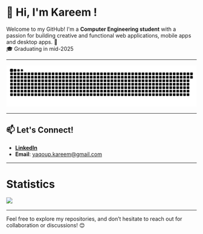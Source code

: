 # 👋 Hi, I'm Kareem !  

Welcome to my GitHub! I'm a **Computer Engineering student** with a passion for building creative and functional web applications, mobile apps and desktop apps. 🚀  
🎓 Graduating in mid-2025


---
<p align="center">
  <img src="/assets/snake.svg" alt="Snake animation" />
</p>

---

## 📫 Let's Connect!  

- [**LinkedIn**](https://www.linkedin.com/in/kareem-yaqoup/)
- **Email**: yaqoup.kareem@gmail.com 
---
# Statistics
![](https://github-readme-streak-stats.herokuapp.com/?user=engkareeem&theme=nightowl&hide_border=false)<br/>

---
Feel free to explore my repositories, and don’t hesitate to reach out for collaboration or discussions! 😊  


